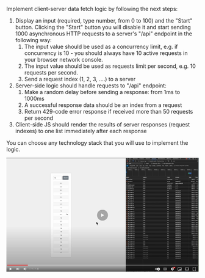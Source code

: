 Implement client-server data fetch logic by following the next steps:

1. Display an input (required, type number, from 0 to 100) and the "Start" button. Clicking the "Start" button you will disable it and start sending 1000 asynchronous HTTP requests to a server's "/api" endpoint in the following way:
   1. The input value should be used as a concurrency limit, e.g. if concurrency is 10 - you should always have 10 active requests in your browser network console.
   2. The input value should be used as requests limit per second, e.g. 10 requests per second.
   3. Send a request index (1, 2, 3, ....) to a server
2. Server-side logic should handle requests to "/api" endpoint:
   1. Make a random delay before sending a response: from 1ms to 1000ms
   2. A successful response data should be an index from a request
   3. Return 429-code error response if received more than 50 requests per second
3. Client-side JS should render the results of server responses (request indexes) to one list immediately after each response

You can choose any technology stack that you will use to implement the logic.

[![Watch the video](img.png)](https://youtu.be/JjE1tR5LGfg?si=z7oBihHIM7A_DwRw)